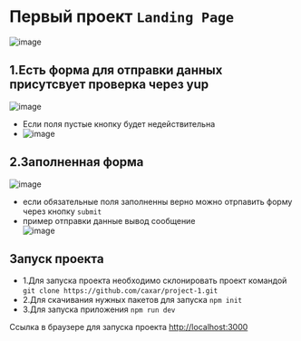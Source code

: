 # Первый проект `Landing Page`

![image](https://github.com/caxar/project-1/assets/45434213/6fafa0c7-b831-46a4-8f53-fe177dd3d9a8)

## 1.Есть форма для отправки данных присутсвует проверка через yup 
  ![image](https://github.com/caxar/project-1/assets/45434213/4bfdad81-6c46-4220-8ea0-858517455e78) <br>
   - Если поля пустые кнопку будет недействительна
   - ![image](https://github.com/caxar/project-1/assets/45434213/6429f941-8527-4460-9ffd-7a3c9dd066ad) <br>

## 2.Заполненная форма
  ![image](https://github.com/caxar/project-1/assets/45434213/df96a30b-3d0d-4be3-afdf-104c04611c6a)
 <br>
   - если обязательные поля заполненны верно можно отрпавить форму через кнопку `submit`
   - пример отправки данные вывод сообщение <br>
   ![image](https://github.com/caxar/project-1/assets/45434213/d593e564-1c85-4006-b14b-15cfd1c46835)


## Запуск проекта

- 1.Для запуска проекта необходимо склонировать проект командой `git clone https://github.com/caxar/project-1.git`
- 2.Для скачивания нужных пакетов для запуска `npm init`
- 3.Для запуска приложения `npm run dev`


Ссылка в браузере для запуска проекта [http://localhost:3000](http://localhost:3000) 
